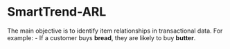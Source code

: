 # SmartTrend-ARL
The main objective is to identify item relationships in transactional data. For example:   - If a customer buys **bread**, they are likely to buy **butter**.
